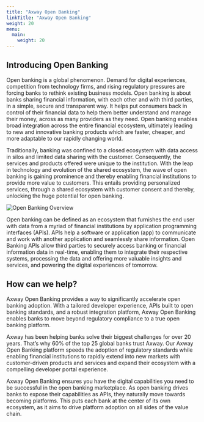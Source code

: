 ```yaml
---
title: "Axway Open Banking"
linkTitle: "Axway Open Banking"
weight: 20
menu:
  main:
    weight: 20
---
```


## Introducing Open Banking

Open banking is a global phenomenon. Demand for digital experiences, competition from technology firms, and rising regulatory pressures are forcing banks to rethink existing business models. Open banking is about banks sharing financial information, with each other and with third parties, in a simple, secure and transparent way. It helps put consumers back in control of their financial data to help them better understand and manage their money, across as many providers as they need. Open banking enables broad integration across the entire financial ecosystem, ultimately leading to new and innovative banking products which are faster, cheaper, and more adaptable to our rapidly changing world.

Traditionally, banking was confined to a closed ecosystem with data access in silos and limited data sharing with the customer. Consequently, the services and products offered were unique to the institution. With the leap in technology and evolution of the shared ecosystem, the wave of open banking is gaining prominence and thereby enabling financial institutions to provide more value to customers. This entails providing personalized services, through a shared ecosystem with customer consent and thereby, unlocking the huge potential for open banking.

![Open Banking Overview](/Images/Open_Banking_Overview.png)

Open banking can be defined as an ecosystem that furnishes the end user with data from a myriad of financial institutions by application programming interfaces (APIs). APIs help a software or application (app) to communicate and work with another application and seamlessly share information. Open Banking APIs allow third parties to securely access banking or financial information data in real-time, enabling them to integrate their respective systems, processing the data and offering more valuable insights and services, and powering the digital experiences of tomorrow.

## How can we help?

Axway Open Banking provides a way to significantly accelerate open banking adoption. With a tailored developer experience, APIs built to open banking standards, and a robust integration platform, Axway Open Banking enables banks to move beyond regulatory compliance to a true open banking platform.

Axway has been helping banks solve their biggest challenges for over 20 years. That’s why 60% of the top 25 global banks trust Axway. Our Axway Open Banking platform speeds the adoption of regulatory standards while enabling financial institutions to rapidly extend into new markets with customer-driven products and services and expand their ecosystem with a compelling developer portal experience.

Axway Open Banking ensures you have the digital capabilities you need to be successful in the open banking marketplace. As open banking drives banks to expose their capabilities as APIs, they naturally move towards becoming platforms. This puts each bank at the center of its own ecosystem, as it aims to drive platform adoption on all sides of the value chain.

